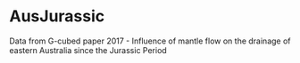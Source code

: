 # AusJurassic
Data from G-cubed paper 2017 - Influence of mantle flow on the drainage of eastern Australia since the Jurassic Period
